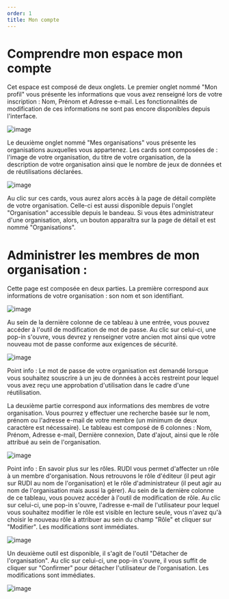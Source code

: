 ```yaml
---
order: 1
title: Mon compte
---
```


# Comprendre mon espace mon compte 

Cet espace est composé de deux onglets. 
Le premier onglet nommé "Mon profil" vous présente les informations que vous avez renseigné lors de votre inscription : Nom, Prénom et Adresse e-mail. 
Les fonctionnalités de modification de ces informations ne sont pas encore disponibles depuis l'interface. 

![image](https://github.com/sigrennesmetropole/rudi_documentation/assets/109140019/b6561097-c4b3-4b71-8409-59a3499b22d7)

Le deuxième onglet nommé "Mes organisations" vous présente les organisations auxquelles vous appartenez. Les cards sont composées de : l'image de votre organisation, du titre de votre organisation, de la description de votre organisation ainsi que le nombre de jeux de données et de réutilisations déclarées. 

![image](https://github.com/sigrennesmetropole/rudi_documentation/assets/109140019/55f1a423-1562-4baa-bc0d-858280a62d24)

Au clic sur ces cards, vous aurez alors accès à la page de détail complète de votre organisation. Celle-ci est aussi disponible depuis l'onglet "Organisation" accessible depuis le bandeau. Si vous êtes administrateur d'une organisation, alors, un bouton apparaîtra sur la page de détail et est nommé "Organisations". 

# Administrer les membres de mon organisation : 
Cette page est composée en deux parties. 
La première correspond aux informations de votre organisation : son nom et son identifiant. 

![image](https://github.com/sigrennesmetropole/rudi_documentation/assets/109140019/d60cd89c-b50b-4a97-ba6d-c40b7af2096e)

Au sein de la dernière colonne de ce tableau à une entrée, vous pouvez accéder à l'outil de modification de mot de passe. Au clic sur celui-ci, une pop-in s'ouvre, vous devrez y renseigner votre ancien mot ainsi que votre nouveau mot de passe conforme aux exigences de sécurité. 

![image](https://github.com/sigrennesmetropole/rudi_documentation/assets/109140019/b6a00934-5149-4867-9dd2-56abd1b75e44)

Point info : Le mot de passe de votre organisation est demandé lorsque vous souhaitez souscrire à un jeu de données à accès restreint pour lequel vous avez reçu une approbation d'utilisation dans le cadre d'une réutilisation.

La deuxième partie correspond aux informations des membres de votre organisation. 
Vous pourrez y effectuer une recherche basée sur le nom, prénom ou l'adresse e-mail de votre membre (un minimum de deux caractère est nécessaire). 
Le tableau est composé de 6 colonnes : Nom, Prénom, Adresse e-mail, Dernière connexion, Date d'ajout, ainsi que le rôle attribué au sein de l'organisation. 

![image](https://github.com/sigrennesmetropole/rudi_documentation/assets/109140019/181cb25f-70c2-49e1-8271-20fed20b9a26)


Point info : En savoir plus sur les rôles. RUDI vous permet d'affecter un rôle à un membre d'organisation. Nous retrouvons le rôle d'éditeur (il peut agir sur RUDI au nom de l'organisation) et le rôle d'administrateur (il peut agir au nom de l'organisation mais aussi la gérer). 
Au sein de la dernière colonne de ce tableau, vous pouvez accéder à l'outil de modification de rôle. Au clic sur celui-ci, une pop-in s'ouvre, l'adresse e-mail de l'utilisateur pour lequel vous souhaitez modifier le rôle est visible en lecture seule, vous n'avez qu'à choisir le nouveau rôle à attribuer au sein du champ "Rôle" et cliquer sur "Modifier". Les modifications sont immédiates. 

![image](https://github.com/sigrennesmetropole/rudi_documentation/assets/109140019/1dd69e8e-ddb2-43cd-8198-51b56c2f20a0)

Un deuxième outil est disponible, il s'agit de l'outil "Détacher de l'organisation". Au clic sur celui-ci, une pop-in s'ouvre, il vous suffit de cliquer sur "Confirmer" pour détacher l'utilisateur de l'organisation. Les modifications sont immédiates. 

![image](https://github.com/sigrennesmetropole/rudi_documentation/assets/109140019/e70c5f50-e8db-4e87-a3bb-b656da12e008)







